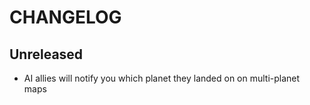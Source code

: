 # CHANGELOG

## Unreleased

- AI allies will notify you which planet they landed on on multi-planet maps
